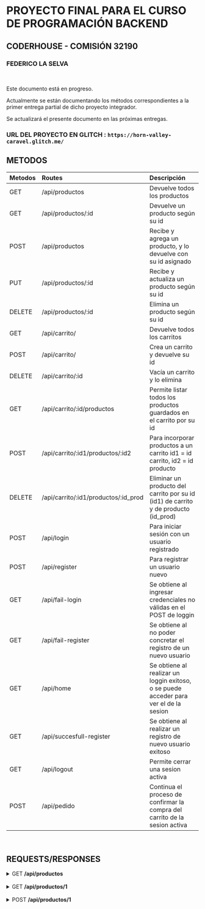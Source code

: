 # PROYECTO FINAL PARA EL CURSO DE PROGRAMACIÓN BACKEND
## CODERHOUSE - COMISIÓN 32190
### FEDERICO LA SELVA

<br>

Este documento está en progreso. 

Actualmente se están documentando los métodos correspondientes a la primer entrega partial de dicho proyecto integrador.

Se actualizará el presente documento en las próximas entregas.


### URL DEL PROYECTO EN GLITCH : `https://horn-valley-caravel.glitch.me/`


## METODOS

| Metodos | Routes                                          | Descripción                                                              			|
| :---    |     :---                                        | :---                                                                			|
| GET     | /api/productos                                  | Devuelve todos los productos                                       			|
| GET     | /api/productos/:id 		                    | Devuelve un producto según su id                            	 			|
| POST    | /api/productos                                  | Recibe y agrega un producto, y lo devuelve con su id asignado	 			|
| PUT     | /api/productos/:id       		            | Recibe y actualiza un producto según su id		         			|
| DELETE  | /api/productos/:id 		                    | Elimina un producto según su id		                         			|
| GET     | /api/carrito/		    		    | Devuelve todos los carritos					 			|
| POST    | /api/carrito/		    		    | Crea un carrito y devuelve su id					 			|
| DELETE  | /api/carrito/:id		                    | Vacía un carrito y lo elimina	                                 			|
| GET     | /api/carrito/:id/productos    		    | Permite listar todos los productos guardados en el carrito por su id  	 		|
| POST    | /api/carrito/:id1/productos/:id2   		    | Para incorporar productos a un carrito id1 = id carrito, id2 = id producto 		|
| DELETE  | /api/carrito/:id1/productos/:id_prod	    | Eliminar un producto del carrito por su id (id1) de carrito y de producto (id_prod) 	|
| POST	  | /api/login					    | Para iniciar sesión con un usuario registrado					 	|
| POST	  | /api/register				    | Para registrar un usuario nuevo							 	|
| GET	  | /api/fail-login				    | Se obtiene al ingresar credenciales no válidas en el POST de loggin		 	|
| GET	  | /api/fail-register				    | Se obtiene al no poder concretar el registro de un nuevo usuario			 	|
| GET	  | /api/home					    | Se obtiene al realizar un loggin exitoso, o se puede acceder para ver el de la sesion	|
| GET	  | /api/succesfull-register			    | Se obtiene al realizar un registro de nuevo usuario exitoso		 		|
| GET	  | /api/logout					    | Permite cerrar una sesion activa						 		|
| POST	  | /api/pedido					    | Continua el proceso de confirmar la compra del carrito de la sesion activa		|

<br>

## REQUESTS/RESPONSES

<details>
<summary>GET <b>/api/productos</b></summary> 

```js
GET http://localhost:8080/api/productos
```
### Ejemplo respuesta

```json
[
	{"id":1,
	"timestamp":1670096837624,
	"nombre":"Raqueta",
	"descripcion":"Raqueta",
	"código":"Raqueta",
	"foto":"https://cdn1.iconfinder.com/data/icons/rcons-basic-sport/16/fitness_tennis_game_raquet_training_play_sport-512.png",
	"precio":100,"stock":25
	},
	{"id":2,
	"timestamp":1670096837624,
	"nombre":"Pelota de futbol",
	"descripcion":"Pelota de futbol",
	"código":"Pelota de futbol",
	"foto":"https://cdn2.iconfinder.com/data/icons/ios-7-icons/50/football-512.png",
	"precio":35,"stock":78
	}
]
```
</details>
<br>

<details>
<summary>GET <b>/api/productos/1</b></summary> 

```js
GET http://localhost:8080/api/productos/1
```
### Ejemplo respuesta

```json
{
	"codigo": "Raqueta",
	"foto": "https://cdn1.iconfinder.com/data/icons/rcons-basic-sport/16/fitness_tennis_game_raquet_training_play_sport-512.png",
	"stock": 25,
	"descripcion": "Raqueta",
	"precio": 100,
	"timestamp": 1670096837624,
	"idStore": 1,
	"nombre": "Raqueta"
}
```
</details>
<br>

<details>
<summary>POST <b>/api/productos/1</b></summary> 

```js
POST http://localhost:8080/api/productos/1
```
### Ejemplo solicitud

```json
{
	"codigo": "Raqueta2",
	"foto": "https://cdn1.iconfinder.com/data/icons/rcons-basic-sport/16/fitness_tennis_game_raquet_training_play_sport-512.png",
	"stock": 25,
	"descripcion": "Raqueta",
	"precio": 500,
	"idStore": 4,
	"nombre": "Raqueta2"
}
```

### Ejemplo respuesta

```json
{
	"codigo": "Raqueta2",
	"foto": "https://cdn1.iconfinder.com/data/icons/rcons-basic-sport/16/fitness_tennis_game_raquet_training_play_sport-512.png",
	"stock": 25,
	"descripcion": "Raqueta",
	"precio": 500,
	"idStore": 4,
	"nombre": "Raqueta2",
	"timestamp": 1678033395055,
	"id": 4
}
```
</details>
<br>
